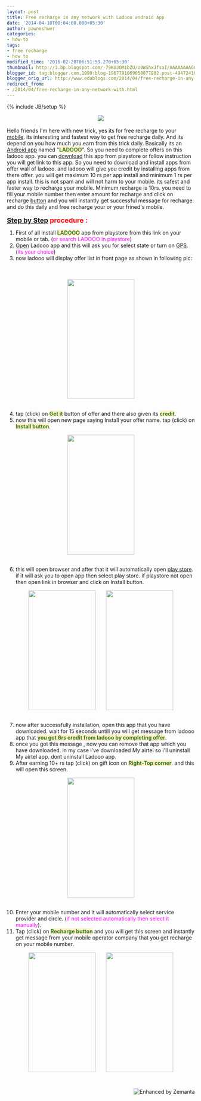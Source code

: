 ```yaml
---
layout: post
title: Free recharge in any network with Ladooo android App
date: '2014-04-10T00:04:00.000+05:30'
author: pawneshwer
categories:
- how-to
tags:
- free recharge
- how to
modified_time: '2016-02-20T06:51:59.270+05:30'
thumbnail: http://3.bp.blogspot.com/-79KUJOM1bZU/U0WShxJfsaI/AAAAAAAAGCw/Row0K4avT_o/s72-c/unnamed.png
blogger_id: tag:blogger.com,1999:blog-1967791069058877982.post-4947241031337021027
blogger_orig_url: http://www.edablogs.com/2014/04/free-recharge-in-any-network-with.html
redirect_from:
- /2014/04/free-recharge-in-any-network-with.html
---
```


{% include JB/setup %}

<div dir="ltr" style="text-align: left;" trbidi="on"><div class="separator" style="clear: both; text-align: center;"><a href="http://3.bp.blogspot.com/-79KUJOM1bZU/U0WShxJfsaI/AAAAAAAAGCw/Row0K4avT_o/s1600/unnamed.png" imageanchor="1" style="margin-left: 1em; margin-right: 1em;"><img border="0" src="http://3.bp.blogspot.com/-79KUJOM1bZU/U0WShxJfsaI/AAAAAAAAGCw/Row0K4avT_o/s1600/unnamed.png" /></a></div><br />Hello friends I'm here with new trick, yes its for free recharge to your <a class="zem_slink" href="http://en.wikipedia.org/wiki/Mobile_app" rel="wikipedia" target="_blank" title="Mobile app">mobile</a>. its interesting and fastest way to get free recharge daily. And its depend on you how much you earn from this trick daily. Basically its an <a class="zem_slink" href="http://code.google.com/android/" rel="homepage" target="_blank" title="Android">Android app</a> named "<span style="background-color: #fff2cc;"><span style="color: #38761d;"><b>LADOOO</b></span></span>". So you need to complete offers on this ladooo app. you can <a class="zem_slink" href="http://en.wikipedia.org/wiki/Uploading_and_downloading" rel="wikipedia" target="_blank" title="Uploading and downloading">download</a> this app from playstore or follow instruction you will get link to this app. So you need to download and install apps from offer wall of ladooo. and ladooo will give you credit by installing apps from there offer. you will get maximum 10 rs per app install and minimum 1 rs per app install. this is not spam and will not harm to your mobile. its safest and faster way to recharge your mobile. Minimum recharge is 10rs. you need to fill your mobile number then enter amount for recharge and click on recharge <a class="zem_slink" href="http://en.wikipedia.org/wiki/Button" rel="wikipedia" target="_blank" title="Button">button</a> and you will instantly get successful message for recharge. and do this daily and free recharge your or your frined's mobile.<br /><br /><b><span style="color: red; font-size: large;"><a class="zem_slink" href="http://en.wikipedia.org/wiki/Step_by_Step_%28TV_series%29" rel="wikipedia" target="_blank" title="Step by Step (TV series)">Step by Step</a> procedure :</span></b><br /><div class="separator" style="clear: both; text-align: center;"></div><div style="text-align: left;"></div><ol style="text-align: left;"><li>First of all install <span style="background-color: #fff2cc;"><span style="color: #38761d;"><b>LADOOO</b></span></span> app from playstore from this link on your mobile or tab. (<span style="color: magenta;">or search LADOOO in playstore</span>)</li><li><a class="zem_slink" href="http://www.google.com/finance?q=NASDAQ:OPEN" rel="googlefinance" target="_blank" title="NASDAQ: OPEN">Open</a> Ladooo app and this will ask you for select state or turn on <a class="zem_slink" href="http://en.wikipedia.org/wiki/Global_Positioning_System" rel="wikipedia" target="_blank" title="Global Positioning System">GPS</a>. (<span style="color: magenta;">its your choice</span>)</li><li>now ladooo will display offer list in front page as shown in following pic:</li></ol><br /><br /><div class="separator" style="clear: both; text-align: center;"><a href="http://3.bp.blogspot.com/-lT_kxqagPoM/U0WM-nHV2XI/AAAAAAAAGCE/4ez7bZOyQtc/s1600/Screenshot_2014-04-09-23-31-55.png" imageanchor="1" style="margin-left: 1em; margin-right: 1em;"><img border="0" src="http://3.bp.blogspot.com/-lT_kxqagPoM/U0WM-nHV2XI/AAAAAAAAGCE/4ez7bZOyQtc/s1600/Screenshot_2014-04-09-23-31-55.png" height="320" width="180" /></a></div><div class="separator" style="clear: both; text-align: center;"><br /></div><div class="separator" style="clear: both; text-align: left;"></div><ol start="4" style="text-align: left;"><li>tap (click) on <span style="background-color: #fff2cc;"><span style="color: #38761d;"><b>Get it</b></span></span> button of offer and there also given its <span style="background-color: #fff2cc;"><span style="color: #38761d;"><b>credit</b></span></span>.</li><li>now this will open new page saying Install your offer name. tap (click) on <span style="background-color: #fff2cc;"><span style="color: #38761d;"><b>Install button</b></span></span>.</li></ol><div class="separator" style="clear: both; text-align: center;"><a href="http://2.bp.blogspot.com/-FRJZEa25AKA/U0WNC7XSTiI/AAAAAAAAGCU/YAX_MRFWprI/s1600/Screenshot_2014-04-09-23-32-09.png" imageanchor="1" style="margin-left: 1em; margin-right: 1em;"><img border="0" src="http://2.bp.blogspot.com/-FRJZEa25AKA/U0WNC7XSTiI/AAAAAAAAGCU/YAX_MRFWprI/s1600/Screenshot_2014-04-09-23-32-09.png" height="320" width="180" /></a></div><div class="separator" style="clear: both; text-align: center;"><br /></div><div class="separator" style="clear: both; text-align: left;"></div><ol start="6" style="text-align: left;"><li>this will open browser and after that it will automatically open <a class="zem_slink" href="http://en.wikipedia.org/wiki/Google_Play" rel="wikipedia" target="_blank" title="Google Play">play store</a>. if it will ask you to open app then select play store. if playstore not open then open link in browser and click on Install button.</li></ol><div class="separator" style="clear: both; text-align: center;"><a href="http://3.bp.blogspot.com/-dsn74sokjNE/U0WNBeORkXI/AAAAAAAAGCM/VS-IrMBTxcQ/s1600/Screenshot_2014-04-09-23-32-20.png" imageanchor="1" style="margin-left: 1em; margin-right: 1em;"><img border="0" src="http://3.bp.blogspot.com/-dsn74sokjNE/U0WNBeORkXI/AAAAAAAAGCM/VS-IrMBTxcQ/s1600/Screenshot_2014-04-09-23-32-20.png" height="320" width="180" /></a><a href="http://2.bp.blogspot.com/--GCjZnOiuMM/U0WNDlBmTcI/AAAAAAAAGCc/qAEysd5At3c/s1600/Screenshot_2014-04-09-23-32-38.png" imageanchor="1" style="margin-left: 1em; margin-right: 1em;"><img border="0" src="http://2.bp.blogspot.com/--GCjZnOiuMM/U0WNDlBmTcI/AAAAAAAAGCc/qAEysd5At3c/s1600/Screenshot_2014-04-09-23-32-38.png" height="320" width="180" /></a></div><div class="separator" style="clear: both; text-align: center;"><br /></div><div class="separator" style="clear: both; text-align: left;"></div><ol start="7" style="text-align: left;"><li>now after successfully installation, open this app that you have downloaded. wait for 15 seconds untill you will get message from ladooo app that <span style="background-color: #fff2cc;"><span style="color: #38761d;"><b>you got 6rs credit from ladooo by completing offer</b></span></span>.</li><li>once you got this message , now you can remove that app which you have downloaded. in my case i've downloaded My airtel so i'll uninstall My airtel app. dont uninstall Ladooo app.</li><li>After earning 10+ rs tap (click) on gift icon on <span style="background-color: #fff2cc;"><span style="color: #38761d;"><b>Right-Top corner</b></span></span>. and this will open this screen.</li></ol><div class="separator" style="clear: both; text-align: center;"><a href="http://2.bp.blogspot.com/-lzGcZreJHws/U0WM9tBC-pI/AAAAAAAAGB0/0YNJP4pbITA/s1600/Screenshot_2014-04-09-19-48-22.png" imageanchor="1" style="margin-left: 1em; margin-right: 1em;"><img border="0" src="http://2.bp.blogspot.com/-lzGcZreJHws/U0WM9tBC-pI/AAAAAAAAGB0/0YNJP4pbITA/s1600/Screenshot_2014-04-09-19-48-22.png" height="320" width="180" /></a></div><div class="separator" style="clear: both; text-align: center;"><br /></div><div class="separator" style="clear: both; text-align: left;"></div><ol start="10" style="text-align: left;"><li>Enter your mobile number and it will automatically select service provider and circle. (<span style="color: magenta;">if not selected automatically then select it manually</span>).</li><li>Tap (click) on <span style="background-color: #fff2cc;"><span style="color: #38761d;"><b>Recharge button</b></span></span> and you will get this screen and instantly get message from your mobile operator company that you get recharge on your mobile number.</li></ol><div class="separator" style="clear: both; text-align: center;"><a href="http://3.bp.blogspot.com/-z95ryns2vks/U0WM-tt9TtI/AAAAAAAAGCA/q9d20YJbjQA/s1600/Screenshot_2014-04-09-19-48-35.png" imageanchor="1" style="margin-left: 1em; margin-right: 1em;"><img border="0" src="http://3.bp.blogspot.com/-z95ryns2vks/U0WM-tt9TtI/AAAAAAAAGCA/q9d20YJbjQA/s1600/Screenshot_2014-04-09-19-48-35.png" height="320" width="180" /></a><a href="http://3.bp.blogspot.com/-SUdQbFwAXt0/U0WQfPxnRWI/AAAAAAAAGCk/yNEtJB3JSEE/s1600/Screenshot_2014-04-09-23-54-03.png" imageanchor="1" style="margin-left: 1em; margin-right: 1em;"><img border="0" src="http://3.bp.blogspot.com/-SUdQbFwAXt0/U0WQfPxnRWI/AAAAAAAAGCk/yNEtJB3JSEE/s1600/Screenshot_2014-04-09-23-54-03.png" height="320" width="180" /></a></div><br /><br /><div class="zemanta-pixie" style="height: 15px; margin-top: 10px;"><a class="zemanta-pixie-a" href="http://www.zemanta.com/?px" title="Enhanced by Zemanta"><img alt="Enhanced by Zemanta" class="zemanta-pixie-img" src="http://img.zemanta.com/zemified_e.png?x-id=ea816596-5ed1-4a9f-a1ee-73447cd9b921" style="border: none; float: right;" /></a></div></div>
